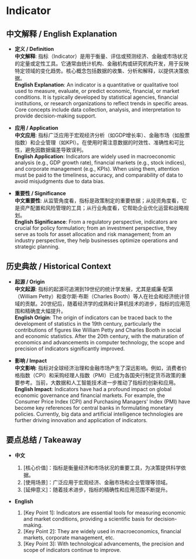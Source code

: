 # Indicator

## 中文解释 / English Explanation

* **定义 / Definition**  
  **中文解释**: 指标（Indicator）是用于衡量、评估或预测经济、金融或市场状况的定量或定性工具。它通常由统计机构、金融机构或研究机构开发，用于反映特定领域的变化趋势。核心概念包括数据的收集、分析和解释，以提供决策依据。  
  **English Explanation**: An indicator is a quantitative or qualitative tool used to measure, evaluate, or predict economic, financial, or market conditions. It is typically developed by statistical agencies, financial institutions, or research organizations to reflect trends in specific areas. Core concepts include data collection, analysis, and interpretation to provide decision-making support.

* **应用 / Application**  
  **中文应用**: 指标广泛应用于宏观经济分析（如GDP增长率）、金融市场（如股票指数）和企业管理（如KPI）。在使用时需注意数据的时效性、准确性和可比性，避免因数据偏差导致误判。  
  **English Application**: Indicators are widely used in macroeconomic analysis (e.g., GDP growth rate), financial markets (e.g., stock indices), and corporate management (e.g., KPIs). When using them, attention must be paid to the timeliness, accuracy, and comparability of data to avoid misjudgments due to data bias.

* **重要性 / Significance**  
  **中文重要性**: 从监管角度看，指标是政策制定的重要依据；从投资角度看，它是资产配置和风险管理的工具；从行业角度看，它帮助企业优化运营和战略规划。  
  **English Significance**: From a regulatory perspective, indicators are crucial for policy formulation; from an investment perspective, they serve as tools for asset allocation and risk management; from an industry perspective, they help businesses optimize operations and strategic planning.

## 历史典故 / Historical Context

* **起源 / Origin**  
  **中文起源**: 指标的起源可追溯到19世纪的统计学发展，尤其是威廉·配第（William Petty）和查尔斯·布斯（Charles Booth）等人在社会和经济统计领域的贡献。20世纪后，随着经济学的成熟和计算机技术的进步，指标的应用范围和精确度大幅提升。  
  **English Origin**: The origin of indicators can be traced back to the development of statistics in the 19th century, particularly the contributions of figures like William Petty and Charles Booth in social and economic statistics. After the 20th century, with the maturation of economics and advancements in computer technology, the scope and precision of indicators significantly improved.

* **影响 / Impact**  
  **中文影响**: 指标对全球经济治理和金融市场产生了深远影响。例如，消费者价格指数（CPI）和采购经理人指数（PMI）已成为各国央行制定货币政策的重要参考。当前，大数据和人工智能技术进一步推动了指标的创新和应用。  
  **English Impact**: Indicators have had a profound impact on global economic governance and financial markets. For example, the Consumer Price Index (CPI) and Purchasing Managers' Index (PMI) have become key references for central banks in formulating monetary policies. Currently, big data and artificial intelligence technologies are further driving innovation and application of indicators.

## 要点总结 / Takeaway

* **中文**  
  1. [核心价值]：指标是衡量经济和市场状况的重要工具，为决策提供科学依据。  
  2. [使用场景]：广泛应用于宏观经济、金融市场和企业管理等领域。  
  3. [延伸意义]：随着技术进步，指标的精确性和应用范围不断提升。

* **English**  
  1. [Key Point 1]: Indicators are essential tools for measuring economic and market conditions, providing a scientific basis for decision-making.  
  2. [Key Point 2]: They are widely used in macroeconomics, financial markets, corporate management, etc.  
  3. [Key Point 3]: With technological advancements, the precision and scope of indicators continue to improve.